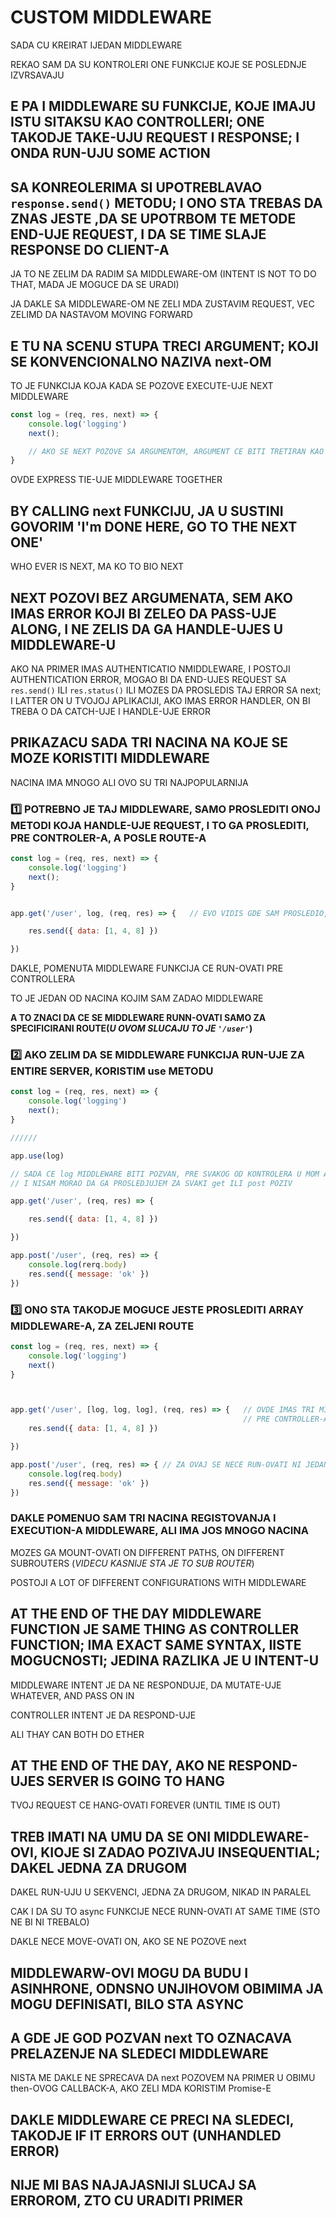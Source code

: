 # CUSTOM MIDDLEWARE

SADA CU KREIRAT IJEDAN MIDDLEWARE

REKAO SAM DA SU KONTROLERI ONE FUNKCIJE KOJE SE POSLEDNJE IZVRSAVAJU

## E PA I MIDDLEWARE SU FUNKCIJE, KOJE IMAJU ISTU SITAKSU KAO CONTROLLERI; ONE TAKODJE TAKE-UJU REQUEST I RESPONSE; I ONDA RUN-UJU SOME ACTION

## SA KONREOLERIMA SI UPOTREBLAVAO `response.send()` METODU; I ONO STA TREBAS DA ZNAS JESTE ,DA SE UPOTRBOM TE METODE END-UJE REQUEST, I DA SE TIME SLAJE RESPONSE DO CLIENT-A

JA TO NE ZELIM DA RADIM SA MIDDLEWARE-OM (INTENT IS NOT TO DO THAT, MADA JE MOGUCE DA SE URADI)

JA DAKLE SA MIDDLEWARE-OM NE ZELI MDA ZUSTAVIM REQUEST, VEC ZELIMD DA NASTAVOM MOVING FORWARD

## E TU NA SCENU STUPA TRECI ARGUMENT; KOJI SE KONVENCIONALNO NAZIVA next-OM

TO JE FUNKCIJA KOJA KADA SE POZOVE EXECUTE-UJE NEXT MIDDLEWARE

```javascript
const log = (req, res, next) => {
    console.log('logging')
    next();

    // AKO SE NEXT POZOVE SA ARGUMENTOM, ARGUMENT CE BITI TRETIRAN KAO ERROR
}
```

OVDE EXPRESS TIE-UJE MIDDLEWARE TOGETHER

## BY CALLING next FUNKCIJU, JA U SUSTINI GOVORIM 'I'm DONE HERE, GO TO THE NEXT ONE'

WHO EVER IS NEXT, MA KO TO BIO NEXT

## NEXT POZOVI BEZ ARGUMENATA, SEM AKO IMAS ERROR KOJI BI ZELEO DA PASS-UJE ALONG, I NE ZELIS DA GA HANDLE-UJES U MIDDLEWARE-U

AKO NA PRIMER IMAS AUTHENTICATIO NMIDDLEWARE, I POSTOJI AUTHENTICATION ERROR, MOGAO BI DA END-UJES REQUEST SA `res.send()` ILI `res.status()` ILI MOZES DA PROSLEDIS TAJ ERROR SA next; I LATTER ON U TVOJOJ APLIKACIJI, AKO IMAS ERROR HANDLER, ON BI TREBA O DA CATCH-UJE I HANDLE-UJE ERROR

## PRIKAZACU SADA TRI NACINA NA KOJE SE MOZE KORISTITI MIDDLEWARE

NACINA IMA MNOGO ALI OVO SU TRI NAJPOPULARNIJA

### :one: POTREBNO JE TAJ MIDDLEWARE, SAMO PROSLEDITI ONOJ METODI KOJA HANDLE-UJE REQUEST, I TO GA PROSLEDITI, PRE CONTROLER-A, A POSLE ROUTE-A

```javascript
const log = (req, res, next) => {
    console.log('logging')
    next();
}


app.get('/user', log, (req, res) => {   // EVO VIDIS GDE SAM PROSLEDIO, POMENUTU FUNKCIJU

    res.send({ data: [1, 4, 8] })

})
```

DAKLE, POMENUTA MIDDLEWARE FUNKCIJA CE RUN-OVATI PRE CONTROLLERA

TO JE JEDAN OD NACINA KOJIM SAM ZADAO MIDDLEWARE

**A TO ZNACI DA CE SE MIDDLEWARE RUNN-OVATI SAMO ZA SPECIFICIRANI ROUTE(*U OVOM SLUCAJU TO JE `'/user'`*)**

### :two: AKO ZELIM DA SE MIDDLEWARE FUNKCIJA RUN-UJE ZA ENTIRE SERVER, KORISTIM **use** METODU

```javascript
const log = (req, res, next) => {
    console.log('logging')
    next();
}

//////

app.use(log)

// SADA CE log MIDDLEWARE BITI POZVAN, PRE SVAKOG OD KONTROLERA U MOM APP-U
// I NISAM MORAO DA GA PROSLEDJUJEM ZA SVAKI get ILI post POZIV

app.get('/user', (req, res) => {

    res.send({ data: [1, 4, 8] })

})

app.post('/user', (req, res) => {
    console.log(rerq.body)
    res.send({ message: 'ok' })
})
```

### :three: ONO STA TAKODJE MOGUCE JESTE PROSLEDITI ARRAY MIDDLEWARE-A, ZA ZELJENI ROUTE

```javascript
const log = (req, res, next) => {
    console.log('logging')
    next()
}



app.get('/user', [log, log, log], (req, res) => {   // OVDE IMAS TRI MIDDLEWARE-A, KOJA CE BITI POZVANA 
                                                    // PRE CONTROLLER-A
    res.send({ data: [1, 4, 8] })

})

app.post('/user', (req, res) => { // ZA OVAJ SE NECE RUN-OVATI NI JEDAN MIDDLEWARE
    console.log(req.body)
    res.send({ message: 'ok' })
})

```

### DAKLE POMENUO SAM TRI NACINA REGISTOVANJA I EXECUTION-A MIDDLEWARE, ALI IMA JOS MNOGO NACINA

MOZES GA MOUNT-OVATI ON DIFFERENT PATHS, ON DIFFERENT SUBROUTERS (*VIDECU KASNIJE STA JE TO SUB ROUTER*)

POSTOJI A LOT OF DIFFERENT CONFIGURATIONS WITH MIDDLEWARE

## AT THE END OF THE DAY MIDDLEWARE FUNCTION JE SAME THING AS CONTROLLER FUNCTION; IMA EXACT SAME SYNTAX,  IISTE MOGUCNOSTI; JEDINA RAZLIKA JE U INTENT-U

MIDDLEWARE INTENT JE DA NE RESPONDUJE, DA MUTATE-UJE WHATEVER, AND PASS ON IN

CONTROLLER INTENT JE DA RESPOND-UJE

ALI THAY CAN BOTH DO ETHER

## AT THE END OF THE DAY, AKO NE RESPOND-UJES SERVER IS GOING TO **HANG**

TVOJ REQUEST CE HANG-OVATI FOREVER (UNTIL TIME IS OUT)

## TREB IMATI NA UMU DA SE ONI MIDDLEWARE-OVI, KIOJE SI ZADAO POZIVAJU INSEQUENTIAL; DAKEL JEDNA ZA DRUGOM

DAKEL RUN-UJU U SEKVENCI, JEDNA ZA DRUGOM, NIKAD IN PARALEL

CAK I DA SU TO async FUNKCIJE NECE RUNN-OVATI AT SAME TIME (STO NE BI NI TREBALO)

DAKLE NECE MOVE-OVATI ON, AKO SE NE POZOVE next

## MIDDLEWARW-OVI MOGU DA BUDU I ASINHRONE, ODNSNO  UNJIHOVOM OBIMIMA JA MOGU DEFINISATI, BILO STA ASYNC

## A GDE JE GOD POZVAN next TO OZNACAVA PRELAZENJE NA SLEDECI MIDDLEWARE

NISTA ME DAKLE NE SPRECAVA DA next POZOVEM NA PRIMER U OBIMU then-OVOG CALLBACK-A, AKO ZELI MDA KORISTIM Promise-E

## DAKLE MIDDLEWARE CE PRECI NA SLEDECI, TAKODJE IF IT ERRORS OUT (UNHANDLED ERROR)

## NIJE MI BAS NAJAJASNIJI SLUCAJ SA ERROROM, ZTO CU URADITI PRIMER